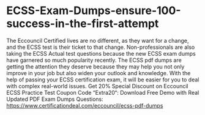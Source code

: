 # ECSS-Exam-Dumps-ensure-100-success-in-the-first-attempt
The Eccouncil Certified lives are no different, as they want for a change, and the ECSS test is their ticket to that change. Non-professionals are also taking the ECSS Actual test questions because the new ECSS exam dumps have garnered so much popularity recently. The ECSS pdf dumps are getting the attention they deserve because they may help you not only improve in your job but also widen your outlook and knowledge. With the help of passing your ECSS certification exam, it will be easier for you to deal with complex real-world issues.
Get 20% Special Discount on Eccouncil ECSS Practice Test Coupon Code “Extra20“:
Download Free Demo with Real Updated PDF Exam Dumps Questions:
 https://www.certificationdeal.com/eccouncil/ecss-pdf-dumps
